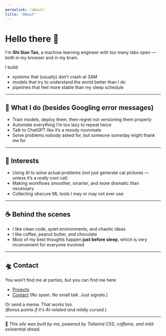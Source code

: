 ```yaml
---
permalink: /about/
title: "About"
---
```


# Hello there 👋

I'm **Shi Sian Tan**, a machine learning engineer with too many tabs open — both in my browser and in my brain.

I build:
- systems that (usually) don’t crash at 3AM  
- models that try to understand the world better than I do  
- pipelines that feel more stable than my sleep schedule  

---

## 🤖 What I do (besides Googling error messages)

- Train models, deploy them, then regret not versioning them properly  
- Automate everything I’m too lazy to repeat twice  
- Talk to ChatGPT like it’s a moody roommate  
- Solve problems nobody asked for, but someone someday might thank me for

---

## 🧠 Interests
- Using AI to solve actual problems (not just generate cat pictures — unless it’s a *really* cool cat)  
- Making workflows smoother, smarter, and more dramatic than necessary  
- Collecting obscure ML tools I may or may not ever use

---

## ☕ Behind the scenes
- I like clean code, quiet environments, and chaotic ideas  
- I like coffee, peanut butter, and chocolate
- Most of my best thoughts happen **just before sleep**, which is very inconvenient for everyone involved

---

## 🛸 Contact

You won’t find me at parties, but you can find me here:
- [Projects](/projects/)
- [Contact](/contact/) (No spam. No small talk. Just signals.)

Or send a meme. That works too.  
(*Bonus points if it's AI-related and mildly cursed.*)

---

🧪 *This site was built by me, powered by Tailwind CSS, caffeine, and mild existential dread.*

